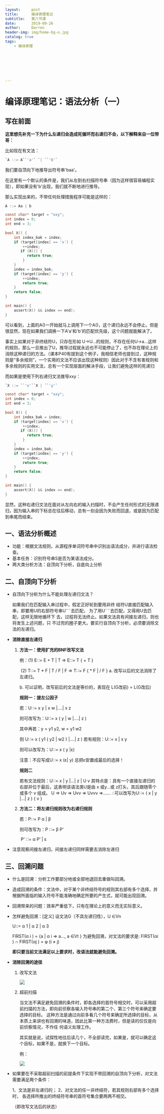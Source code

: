 ```yaml
---
layout:     post
title:      编译原理笔记
subtitle:   第八节课
date:       2019-09-26
author:     Darren
header-img: img/home-bg-o.jpg
catalog: true
tags:
    - 编译原理







---
```


# 编译原理笔记：语法分析（一）

## 写在前面

**这里想先补充一下为什么左递归会造成死循环而右递归不会，以下解释来自一位带哥：**

比如现在有文法：

```c
`A ::= A``'a'` `| ``'b'`
```

我们要自顶向下地推导出符号串'baa'。

在这里有一个默认的条件是，我们从左到右扫描符号串（因为这样很容易编程实现），即如果没有'b'出现，我们就不断地进行推导。

那么实现出来的，不带任何处理措施程序可能是这样的：

```c
A ::= Aa | b
```

```c
const char* target = "xxy";
int index = 0;
int end = 3;
 
bool X() {
    int index_bak = index;
    if (target[index] == 'x') {
        ++index;
       if (X()) {
          return true;
        }
    }
    index = index_bak; 
    if (target[index] == 'y') {
        ++index;
        return true;
    }
    return false;
}
 
int main() {
    assert(X() && index == end);
}
```

可以看到，上面的A()一开始就马上调用下一个A()，这个递归永远不会停止。但是很显然，现在如果我们调换一下A'a'和'b'的匹配优先级，这个问题就能解决了。

事实上如果对于非终结符U，只存在形如 U->U...的规则，不存在任何U->a...这样的规则，那么一旦推出了U，推导过程就永远也不可能停止了，也不存在理论上的消除这种递归的方法。（课本P40有提到这个例子，我相信老师也提到过，这种规则是“多余规则”，一个实用的文法不应该出现这种规则）因此对于不含有害规则和多余规则的实用文法，总有一个实现层面的解决手段，让我们避免这样的死递归

而如果是使用下列右递归文法推导xxy：

```c
`X ::= ``'x'``X | ``'y'`
```

```c
const char* target = "xxy";
int index = 0;
int end = 3;
 
bool X() {
    int index_bak = index;
    if (target[index] == 'x') {
        ++index;
       if (X()) {
          return true;
        }
    }
    index = index_bak; 
    if (target[index] == 'y') {
        ++index;
        return true;
    }
    return false;
}
 
int main() {
    assert(X() && index == end);
}
```

显然，这种右递归文法在面对从左向右的输入扫描时，不会产生任何形式的无限递归，因为输入串的下标总在往后移动，总有一刻会因为失败而回退，或是因为匹配到串尾而结束。

## 一、语法分析概述

- 功能：根据文法规则，从源程序单词符号串中识别出语法成分，并进行语法检查。
- 基本任务：识别符号串S是否为某语法成分。
- 两大类分析方法：自顶向下分析，自底向上分析

## 二、自顶向下分析

- 自顶向下分析为什么不能处理左递归文法？

  如果我们在匹配输入串过程中，假定正好轮到要用非终
  结符U直接匹配输入串，即要用U的右部符号串U¨¨去匹配， 为了用U¨¨去匹配，又得用U去匹配，这样无限地循环下 去，过程将无法终止。如果文法具有间接左递归，则也将发生上述问题，只 不过兜的圈子更大。要实行自顶向下分析，必须要消除文法的左递归。

- **消除直接左递归**

  1. **方法一：使用扩充的BNF改写文法**
  
     例：(1) E∷= E + T | T                  =>                    E∷= T { + T } 
  
     ​	   (2) T∷= T * F | T / F | F         =>                    T∷= F { * F | / F }
     a. 改写以后的文法消除了左递归。 
  
     b. 可以证明，改写前后的文法是等价的，表现在 L(G改前) = L(G改后)
  
     **规则一：提左公因子**
  
     若：U∷= x y | x w |….| x z 
  
     则可改写为：U∷= x ( y | w |….| z ) 
  
     其中再若：y = y1 y2, w = y1 w2 
  
     则 U∷= x ( y1 ( y2 | w2 ) |….| z )
     若有规则：U∷= x | x y 
  
     则可以改写为：U∷= x ( y |ε) 
  
     注意：不应写成U∷= x (ε| y)
     总把ε安置成最后的选择！
  
     **规则二**
  
     若有文法规则：U∷= x | y |…| z | U v
     其特点是：具有一个直接左递归的右部并位于最后，这表明该语法类U是由 x 或y…或 z打头，其后跟随零个或多个 v 组成。
     U => Uv => Uvv => Uvvv =>…… ∴可以改写为U∷= ( x | y |…| z ) { v }
  
  2. **方法二：将左递归规则改为右递归规则**
  
     若：P∷= P α | β 
  
     则可改写为：P ∷= β P’
  
     ​					  P’ ∷= α P’ | ε

- 注意观察间接左递归，间接左递归同样需要去消除左递归

## 三、回溯问题

- 什么是回溯：分析工作要部分地或全部地退回去重做叫回溯。

- 造成回溯的条件：文法中，对于某个非终结符号的规则其右部有多个选择，并根据所面临的输入符号不能准确地确定所要的产生式，就可能出现回溯。

- 回溯带来的问题：效率严重低下，只有在理论上的意义而无实际意义。

- 怎样避免回溯：[定义] 设文法G（不具左递归性），U ∈Vn 

  U::= α 1 | α 2 | α 3

  FIRST(α i ) = {a | α i => a…, a ∈Vt }
  为避免回溯，对文法的要求是: FIRST(αi ) ∩ FIRST(αj ) = φ (i ≠ j)

  **即只要当前文法满足以上要求时，改语法就能避免回溯。**

- **消除回溯的途径**

  1. 改写文法

     ![](https://raw.githubusercontent.com/ctttt1119/ctttt1119.github.io/master/img/bianyi-8-pic1.png)

  2. 超前扫描

     当文法不满足避免回溯的条件时，即各选择的首符号相交时，可以采用超前扫描的方法，即向前侦察各输入符号串的第二个、第三个符号来确定要选择的目标。
     这种方法是通过向前多看几个符号来确定所选择的目标，从本质上来讲也有回溯的味道，因此比第一种方法费时，但是读的仅仅是向前侦察情况，不作任 何语义处理工作。

     其实就是说，试探性地往后读几个，不全部读完，如果是，就可以确定这个目标，如果不是，就换下一个目标。

     例：

     ![](https://raw.githubusercontent.com/ctttt1119/ctttt1119.github.io/master/img/bianyi-8-pic2.png)

- 如果要在不采取超前扫描的前提条件下实现不带回溯的自顶向下分析，对文法需要满足两个条件：

  1、文法是非左递归的；
  2、对文法的任一非终结符，若其规则右部有多个选择时， 各选择所推出的终结符号串的首符号集合要两两不相交。

  （即改写文法后的状态）